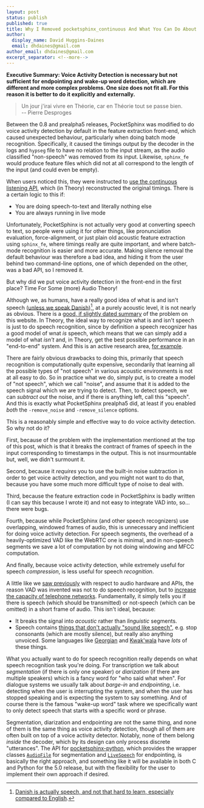 ```yaml
---
layout: post
status: publish
published: true
title: Why I Removed pocketsphinx_continuous And What You Can Do About It, Part Two
author:
  display_name: David Huggins-Daines
  email: dhdaines@gmail.com
author_email: dhdaines@gmail.com
excerpt_separator: <!--more-->
---
```


**Executive Summary: Voice Activity Detection is necessary but not
sufficient for endpointing and wake-up word detection, which are
different and more complex problems.  One size does not fit all.  For
this reason it is better to do it explicitly and externally.**

> Un jour j'irai vivre en Théorie, car en Théorie tout se passe bien.<br>
> -- Pierre Desproges

Between the 0.8 and prealpha5 releases, PocketSphinx was modified to
do voice activity detection by default in the feature extraction
front-end, which caused unexpected behaviour, particularly when doing
batch mode recognition.  Specifically, it caused the timings output by
the decoder in the logs and `hypseg` file to have no relation to the
input stream, as the audio classified "non-speech" was removed from
its input.  Likewise, `sphinx_fe` would produce feature files which
did not at all correspond to the length of the input (and could even
be empty).

When users noticed this, they were instructed to [use the continuous
listening API](https://github.com/cmusphinx/pocketsphinx/issues/162),
which (in Theory) reconstructed the original timings.  There is a
certain logic to this if:

- You are doing speech-to-text and literally nothing else
- You are always running in live mode

Unfortunately, PocketSphinx is not actually very good at converting
speech to text, so people were using it for other things, like
pronunciation evaluation, force-alignment, or just plain old acoustic
feature extraction using `sphinx_fe`, where timings really are quite
important, and where batch-mode recognition is easier and more
accurate.  Making silence removal the default behaviour was therefore
a bad idea, and hiding it from the user behind two command-line
options, one of which depended on the other, was a bad API, so I
removed it.

But why did we put voice activity detection in the front-end in the
first place?  Time For Some (more) Audio Theory!

Although we, as humans, have a really good idea of what is and isn't
speech ([unless we speak
Danish](https://theconversation.com/danish-children-struggle-to-learn-their-vowel-filled-language-and-this-changes-how-adult-danes-interact-161143))[^1],
at a purely acoustic level, it is not nearly as obvious.  There is a
[good, if slightly dated summary](/wiki/asr/vad) of the problem on
this website.  In Theory, the ideal way to recognize what is and isn't
speech is just to do speech recognition, since by definition a speech
recognizer has a good model of wnat *is* speech, which means that we
can simply add a model of what *isn't* and, in Theory, get the best
possible performance in an "end-to-end" system.  And this is an active
research area, [for example](https://arxiv.org/abs/2002.00551).

There are fairly obvious drawbacks to doing this, primarily that
speech recognition is computationally quite expensive, secondarily
that learning all the possible types of "not speech" in various
acoustic environments is not at all easy to do.  So in practice what
we do, simply put, is to create a model of "not speech", which we call
"noise", and assume that it is added to the speech signal which we are
trying to detect.  Then, to detect speech, we can *subtract out* the
noise, and if there is anything left, call this "speech".  And this is
exactly what PocketSphinx prealpha5 did, at least if you enabled
*both* the `-remove_noise` and `-remove_silence` options.

This is a reasonably simple and effective way to do voice activity
detection.  So why not do it?

First, because of the problem with the implementation mentioned at the
top of this post, which is that it breaks the contract of frames of
speech in the input corresponding to timestamps in the output.  This
is not insurmountable but, well, we didn't surmount it.

Second, because it *requires* you to use the built-in noise
subtraction in order to get voice activity detection, and you might
not want to do that, because you have some much more difficult type of
noise to deal with.

Third, because the feature extraction code in PocketSphinx is badly
written (I can say this because I wrote it) and not easy to integrate
VAD into, so... there were bugs.

Fourth, because while PocketSphinx (and other speech recognizers) use
overlapping, windowed frames of audio, this is unnecessary and
inefficient for doing voice activity detection.  For speech segments,
the overhead of a heavily-optimized VAD like the WebRTC one is
minimal, and in non-speech segments we save a lot of computation by
not doing windowing and MFCC computation.

And finally, because voice activity detection, while extremely useful
for speech *compression*, is less useful for speech *recognition*.

A little like we [saw
previously](2022-08-16-pocketsphinx-continuous.md) with respect to
audio hardware and APIs, the reason VAD was invented was not to do
speech recognition, but to [increase the capacity of telephone
networks](https://en.wikipedia.org/wiki/Voice_activity_detection).
Fundamentally, it simply tells you if there is speech (which should be
transmitted) or not-speech (which can be omitted) in a short frame of
audio.  This isn't ideal, because:

- It breaks the signal into *acoustic* rather than *linguistic*
  segments.
- Speech contains [things that don't actually "sound like
  speech"](https://en.wikipedia.org/wiki/Consonant_cluster#Phonotactics),
  e.g. stop consonants (which are mostly silence), but really also
  anything unvoiced.  Some languages like
  [Georgian](https://en.wikipedia.org/wiki/Georgian_language#Phonology)
  and
  [Kwak'wala](https://en.wikipedia.org/wiki/Kwak%CA%BCwala#Phonology)
  have *lots* of these things.

What you actually want to do for speech recognition really depends on
what speech recognition task you're doing.  For transcription we talk
about *segmentation* (if there is only one speaker) or *diarization*
(if there are multiple speakers) which is a fancy word for "who said
what when".  For dialogue systems we usually talk about *barge-in* and
*endpointing*, i.e. detecting when the user is interrupting the
system, and when the user has stopped speaking and is expecting the
system to say something.  And of course there is the famous "wake-up
word" task where we specifically want to only detect speech that
starts with a specific word or phrase.

Segmentation, diarization and endpointing are not the same thing, and
none of them is the same thing as voice activity detection, though all
of them are often built on top of a voice activity detector.  Notably,
none of them belong *inside* the decoder, which by its design can only
process discrete "utterances".  The API for
[pocketsphinx-python](https://pypi.org/project/pocketsphinx/), which
provides the wrapper classes
[`AudioFile`](https://github.com/bambocher/pocketsphinx-python/blob/master/pocketsphinx/__init__.py#L154)
for segmentation and
[`LiveSpeech`](https://github.com/bambocher/pocketsphinx-python/blob/master/pocketsphinx/__init__.py#L191)
for endpointing, is basically the right approach, and something like
it will be available in both C and Python for the 5.0 release, but
with the flexibility for the user to implement their own approach if
desired.

[^1]: [Danish is actually speech, and not that hard to learn, especially compared to English](https://autolingual.com/danish-difficulty/).
